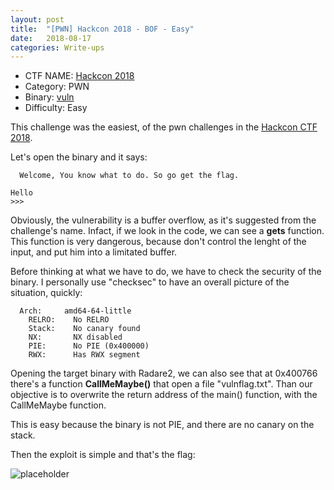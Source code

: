 ```yaml
---
layout: post
title:  "[PWN] Hackcon 2018 - BOF - Easy"
date:   2018-08-17
categories: Write-ups
---
```

  - CTF NAME: [Hackcon 2018](https://hackcon.in/)
  - Category: PWN
  - Binary: [vuln](http://ring0ot.github.io/binary/hackcon2018-vuln)
  - Difficulty: Easy

This challenge was the easiest, of the pwn challenges in the [Hackcon CTF 2018](https://hackcon.in/).

Let's open the binary and it says:

```
  Welcome, You know what to do. So go get the flag.

Hello
>>>
```
Obviously, the vulnerability is a buffer overflow, as it's suggested from the challenge's name. Infact, if we look in the code, we can see a <b>gets</b> function. This function is very dangerous, because don't control the lenght of the input, and put him into a limitated buffer.

Before thinking at what we have to do, we have to check the security of the binary. I personally use "checksec" to have an overall picture of the situation, quickly:

```
  Arch:     amd64-64-little
    RELRO:    No RELRO
    Stack:    No canary found
    NX:       NX disabled
    PIE:      No PIE (0x400000)
    RWX:      Has RWX segment
```

Opening the target binary with Radare2, we can also see that at 0x400766 there's a function <b>CallMeMaybe()</b> that open a file "vulnflag.txt". Than our objective is to overwrite the return address of the main() function, with the CallMeMaybe function.

This is easy because the binary is not PIE, and there are no canary on the stack.

Then the exploit is simple and that's the flag:

![placeholder](https://ring0ot.github.io/images/hackcon2018-bof-flag.jpg)
